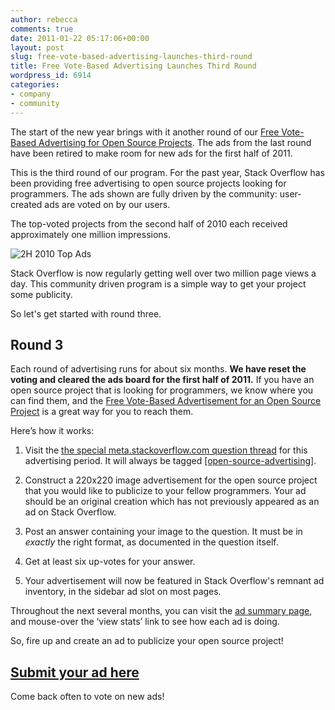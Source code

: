 ```yaml
---
author: rebecca
comments: true
date: 2011-01-22 05:17:06+00:00
layout: post
slug: free-vote-based-advertising-launches-third-round
title: Free Vote-Based Advertising Launches Third Round
wordpress_id: 6914
categories:
- company
- community
---
```


The start of the new year brings with it another round of our [Free Vote-Based Advertising for Open Source Projects](http://blog.stackoverflow.com/2009/12/free-vote-based-advertising-for-open-source-projects/).  The ads from the last round have been retired to make room for new ads for the first half of 2011.

This is the third round of our program.  For the past year, Stack Overflow has been providing free advertising to open source projects looking for programmers.  The ads shown are fully driven by the community:  user-created ads are voted on by our users.

The top-voted projects from the second half of 2010 each received approximately one million impressions.

![2H 2010 Top Ads](/blog/images/2011-01-22-free-vote-based-advertising-launches-third-round/2h2010_ads.png)

Stack Overflow is now regularly getting well over two million page views a day.  This community driven program is a simple way to get your project some publicity.

So let's get started with round three.


## Round 3


Each round of advertising runs for about six months.  **We have reset the voting and cleared the ads board for the first half of 2011.** If you have an open source project that is looking for programmers, we know where you can find them, and the [Free Vote-Based Advertisement for an Open Source Project](http://blog.stackoverflow.com/2009/12/free-vote-based-advertising-for-open-source-projects/) is a great way for you to reach them.

Here’s how it works:



	
  1. Visit the [the special meta.stackoverflow.com question thread](http://meta.stackoverflow.com/questions/74983/open-source-advertising-sidebar-1h-2011) for this advertising period.  It will always be tagged [[open-source-advertising]](http://meta.stackoverflow.com/questions/tagged/open-source-advertising).

	
  2. Construct a 220x220 image advertisement for the open source project that you would like to publicize to your fellow programmers.  Your ad should be an original creation which has not previously appeared as an ad on Stack Overflow.

	
  3. Post an answer containing your image to the question.  It must be in _exactly_ the right format, as documented in the question itself.

	
  4. Get at least six up-votes for your answer.

	
  5. Your advertisement will now be featured in Stack Overflow's remnant ad inventory, in the sidebar ad slot on most pages.


Throughout the next several months, you can visit the [ad summary page](http://rads.stackoverflow.com/ossads/all), and mouse-over the ‘view stats’ link to see how each ad is doing.

So, fire up _<insert your preferred image manipulation program>_ and create an ad to publicize your open source project!


## [Submit your ad here](http://meta.stackoverflow.com/questions/74983/open-source-advertising-sidebar-1h-2011)


Come back often to vote on new ads!

